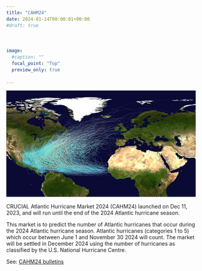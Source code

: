 ```yaml
---
title: "CAHM24"
date: 2024-01-14T00:00:01+00:00
#draft: true 



image: 
  #caption: ""
  focal_point: "Top"
  preview_only: true

---
```

![Atlantic hurricane tracks](Atlantic_hurricane_tracks.jpg "Atlantic hurricane tracks 1851-2019. Image source: [Wikimedia Commons](https://en.wikipedia.org/wiki/File:Atlantic_hurricane_tracks.jpg).")

CRUCIAL Atlantic Hurricane Market 2024 (CAHM24) launched on Dec 11, 2023, and will run until the end of the 2024 Atlantic hurricane season. 

This market is to predict the number of Atlantic hurricanes that occur during the 2024 Atlantic hurricane season. Atlantic hurricanes (categories 1 to 5) which occur between June 1 and November 30 2024 will count. The market will be settled in December 2024 using the number of hurricanes as classified by the U.S. National Hurricane Centre.

See: [CAHM24 bulletins](/tag/cahm24)


<br> 

<br> 








